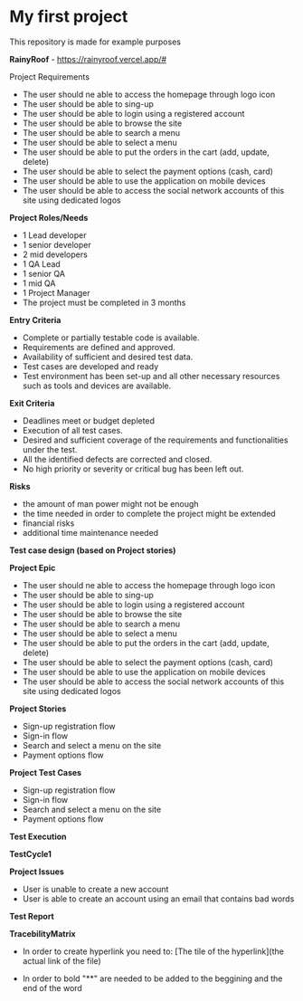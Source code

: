 # My first project

This repository is made for example purposes

**RainyRoof** - https://rainyroof.vercel.app/#

Project Requirements
 - The user should ne able to access the homepage through logo icon
 - The user should be able to sing-up
 - The user should be able to login using a registered account
 - The user should be able to browse the site
 - The user should be able to search a menu
 - The user should be able to select a menu
 - The user should be able to put the orders in the cart (add, update, delete)
 - The user should be able to select the payment options (cash, card)
 - The user should be able to use the application on mobile devices
 - The user should be able to access the social network accounts of this site using dedicated logos

**Project Roles/Needs**

 - 1 Lead developer
 - 1 senior developer
 - 2 mid developers
 - 1 QA Lead
 - 1 senior QA
 - 1 mid QA
 - 1 Project Manager
 - The project must be completed in 3 months

**Entry Criteria**

 - Complete or partially testable code is available.
 - Requirements are defined and approved.
 - Availability of sufficient and desired test data.
 - Test cases are developed and ready
 - Test environment has been set-up and all other necessary resources such as tools and devices are available.

**Exit Criteria**

 - Deadlines meet or budget depleted
 - Execution of all test cases.
 - Desired and sufficient coverage of the requirements and functionalities under the test.
 - All the identified defects are corrected and closed.
 - No high priority or severity or critical bug has been left out.

**Risks**

 - the amount of man power might not be enough
 - the time needed in order to complete the project might be extended
 - financial risks
 - additional time maintenance needed

**Test case design (based on Project stories)**

**Project Epic**

 - The user should ne able to access the homepage through logo icon
 - The user should be able to sing-up
 - The user should be able to login using a registered account
 - The user should be able to browse the site
 - The user should be able to search a menu
 - The user should be able to select a menu
 - The user should be able to put the orders in the cart (add, update, delete)
 - The user should be able to select the payment options (cash, card)
 - The user should be able to use the application on mobile devices
 - The user should be able to access the social network accounts of this site using dedicated logos

**Project Stories**

 - Sign-up registration flow
 - Sign-in flow
 - Search and select a menu on the site
 - Payment options flow

**Project Test Cases**

 - Sign-up registration flow
 - Sign-in flow
 - Search and select a menu on the site
 - Payment options flow

**Test Execution**

**TestCycle1**

**Project Issues**

 - User is unable to create a new account
 - User is able to create an account using an email that contains bad words

**Test Report**

**TracebilityMatrix**

 - In order to create hyperlink you need to: [The tile of the hyperlink](the actual link of the file)

 - In order to bold "**" are needed to be added to the beggining and the end of the word


